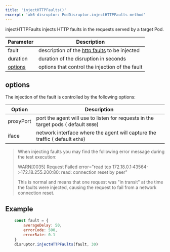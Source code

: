 ```yaml
---
title: 'injectHTTPFaults()'
excerpt: 'xk6-disruptor: PodDisruptor.injectHTTPFaults method'
---
```


injectHTTPFaults injects HTTP faults in the requests served by a target Pod.

| Parameter | Description |
| ---------- | ----------- |
| fault | description of the [http faults](/javascript-api/xk6-disruptor/api/faults/http) to be injected |
| duration | duration of the disruption in seconds |
| [options](#options) | options that control the injection of the fault |


## options

The injection of the fault is controlled by the following options:

| Option | Description |
| ------ | ----------- |
| proxyPort | port the agent will use to listen for requests in the target pods ( default `8080`) |
| iface | network interface where the agent will capture the traffic ( default `eth0`) |

<Blockquote mod="note">

When injecting faults you may find the following error message during the test execution:

WARN\[0035\] Request Failed error="read tcp 172.18.0.1:43564->172.18.255.200:80: read: connection reset by peer"

This is normal and means that one request was "in transit" at the time the faults were injected, causing the request to fail from a network connection reset.

</Blockquote>

## Example

<!-- eslint-skip -->

```javascript
    const fault = {
        averageDelay: 50,
        errorCode: 500,
        errorRate: 0.1
    }
    disruptor.injectHTTPFaults(fault, 30)
```